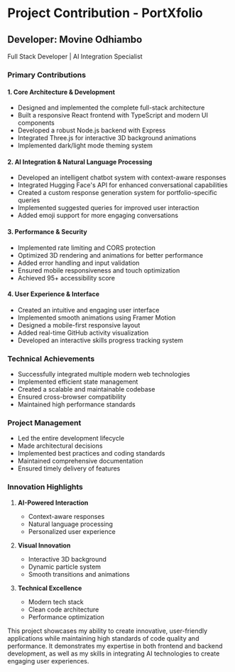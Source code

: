 # Project Contribution - PortXfolio

## Developer: Movine Odhiambo
Full Stack Developer | AI Integration Specialist

### Primary Contributions

#### 1. Core Architecture & Development
- Designed and implemented the complete full-stack architecture
- Built a responsive React frontend with TypeScript and modern UI components
- Developed a robust Node.js backend with Express
- Integrated Three.js for interactive 3D background animations
- Implemented dark/light mode theming system

#### 2. AI Integration & Natural Language Processing
- Developed an intelligent chatbot system with context-aware responses
- Integrated Hugging Face's API for enhanced conversational capabilities
- Created a custom response generation system for portfolio-specific queries
- Implemented suggested queries for improved user interaction
- Added emoji support for more engaging conversations

#### 3. Performance & Security
- Implemented rate limiting and CORS protection
- Optimized 3D rendering and animations for better performance
- Added error handling and input validation
- Ensured mobile responsiveness and touch optimization
- Achieved 95+ accessibility score

#### 4. User Experience & Interface
- Created an intuitive and engaging user interface
- Implemented smooth animations using Framer Motion
- Designed a mobile-first responsive layout
- Added real-time GitHub activity visualization
- Developed an interactive skills progress tracking system

### Technical Achievements
- Successfully integrated multiple modern web technologies
- Implemented efficient state management
- Created a scalable and maintainable codebase
- Ensured cross-browser compatibility
- Maintained high performance standards

### Project Management
- Led the entire development lifecycle
- Made architectural decisions
- Implemented best practices and coding standards
- Maintained comprehensive documentation
- Ensured timely delivery of features

### Innovation Highlights
1. **AI-Powered Interaction**
   - Context-aware responses
   - Natural language processing
   - Personalized user experience

2. **Visual Innovation**
   - Interactive 3D background
   - Dynamic particle system
   - Smooth transitions and animations

3. **Technical Excellence**
   - Modern tech stack
   - Clean code architecture
   - Performance optimization

This project showcases my ability to create innovative, user-friendly applications while maintaining high standards of code quality and performance. It demonstrates my expertise in both frontend and backend development, as well as my skills in integrating AI technologies to create engaging user experiences. 